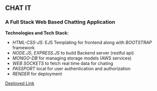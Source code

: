 <h2>CHAT IT</h2> 
<h3>A Full Stack Web Based Chatting Application</h3>
<p><b>Technologies and Tech Stack:</b></p>
<ul>
  <li><em>HTML-CSS-JS</em>: EJS Templating for frontend along with <em>BOOTSTRAP</em> framework</li>
  <li><em>NODE.JS</em>, <em>EXPRESS.JS</em> to build Backend server (restful api)</li>
  <li><em>MONGO-DB</em> for managing storage models (AWS services)</li>
  <li><em>WEB SOCKETS</em> to fetch real time data for chating</li>
  <li><em>PASSPORT</em> local for user authentication and authorization</li>
  <li><em>RENDER</em> for deployment</li>
</ul>

<a href="https://chatit-eucm.onrender.com">Deployed Link</a>
